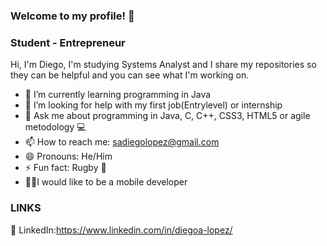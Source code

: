### Welcome to my profile! 👋
### Student - Entrepreneur

Hi, I'm Diego, I'm studying Systems Analyst and I share my repositories so they can be helpful and you can see what I'm working on. 

- 🌱 I’m currently learning programming in Java
- 🤔 I’m looking for help with my first job(Entrylevel) or internship 
- 💬 Ask me about programming in Java, C, C++, CSS3, HTML5 or agile metodology 💻
- 📫 How to reach me: sadiegolopez@gmail.com 
- 😄 Pronouns: He/Him
- ⚡ Fun fact: Rugby 🏉
- 🧑‍💻I would like to be a mobile developer 


### LINKS 

🔗 LinkedIn:https://www.linkedin.com/in/diegoa-lopez/


